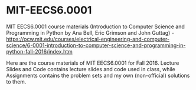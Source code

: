 # MIT-EECS6.0001
MIT EECS6.0001 course materials (Introduction to Computer Science and Programming in Python by Ana Bell, Eric Grimson and John Guttag) - https://ocw.mit.edu/courses/electrical-engineering-and-computer-science/6-0001-introduction-to-computer-science-and-programming-in-python-fall-2016/index.htm

Here are the course materials of MIT EECS6.0001 for Fall 2016. Lecture Slides and Code contains lecture slides and code used in class, while Assignments contains the problem sets and my own (non-official) solutions to them.
